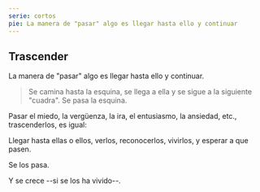 ```yaml
---
serie: cortos
pie: La manera de "pasar" algo es llegar hasta ello y continuar
---
```


## Trascender

La manera de "pasar" algo es llegar hasta ello y continuar.

> Se camina hasta la esquina, se llega a ella y se sigue a la siguiente "cuadra". Se pasa la esquina.

Pasar el miedo, la vergüenza, la ira, el entusiasmo, la ansiedad, etc., trascenderlos, es igual:

Llegar hasta ellas o ellos, verlos, reconocerlos, vivirlos, y esperar a que pasen.

Se los pasa.

Y se crece --si se los ha vivido--.
